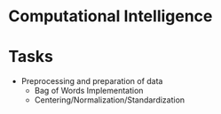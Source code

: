 # Computational Intelligence

# Tasks

+ Preprocessing and preparation of data
  + Bag of Words Implementation 
  + Centering/Normalization/Standardization
